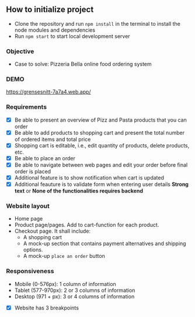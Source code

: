 ## How to initialize project

* Clone the repository and run `npm install` in the terminal to install the node modules and dependencies
* Run `npm start` to start local development server


### Objective
* Case to solve: Pizzeria Bella online food ordering system

### DEMO
https://grensesnitt-7a7a4.web.app/

### Requirements
 * [x] Be able to present an overview of Pizz and Pasta products that you can order
 * [x] Be able to add products to shopping cart and present the total number of ordered items and total price
 * [x] Shopping cart is editable, i.e., edit quantity of products, delete products, etc.
 * [x] Be able to place an order
 * [x] Be able to navigate between web pages and edit your order before final order is placed
 * [x] Additional feature is to show notification when cart is updated
 * [x] Additional feauture is to validate form when entering user details 
 __Strong text__ or **None of the functionalities requires backend**

### Website layout
* Home page
* Product page/pages. Add to cart-function for each product.
* Checkout page. It shall include:
    * A shopping cart
    * A mock-up section that contains payment alternatives and shipping options.
    * A mock-up `place an order` button

### Responsiveness
* Mobile (0-576px): 1 column of information
* Tablet (577-970px): 2 or 3 columns of information
* Desktop (971 + px): 3 or 4 columns of information
* [x] Website has 3 breakpoints


